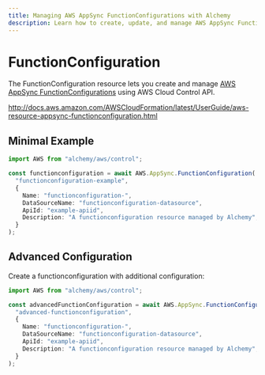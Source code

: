 ```yaml
---
title: Managing AWS AppSync FunctionConfigurations with Alchemy
description: Learn how to create, update, and manage AWS AppSync FunctionConfigurations using Alchemy Cloud Control.
---
```


# FunctionConfiguration

The FunctionConfiguration resource lets you create and manage [AWS AppSync FunctionConfigurations](https://docs.aws.amazon.com/appsync/latest/userguide/) using AWS Cloud Control API.

http://docs.aws.amazon.com/AWSCloudFormation/latest/UserGuide/aws-resource-appsync-functionconfiguration.html

## Minimal Example

```ts
import AWS from "alchemy/aws/control";

const functionconfiguration = await AWS.AppSync.FunctionConfiguration(
  "functionconfiguration-example",
  {
    Name: "functionconfiguration-",
    DataSourceName: "functionconfiguration-datasource",
    ApiId: "example-apiid",
    Description: "A functionconfiguration resource managed by Alchemy",
  }
);
```

## Advanced Configuration

Create a functionconfiguration with additional configuration:

```ts
import AWS from "alchemy/aws/control";

const advancedFunctionConfiguration = await AWS.AppSync.FunctionConfiguration(
  "advanced-functionconfiguration",
  {
    Name: "functionconfiguration-",
    DataSourceName: "functionconfiguration-datasource",
    ApiId: "example-apiid",
    Description: "A functionconfiguration resource managed by Alchemy",
  }
);
```

